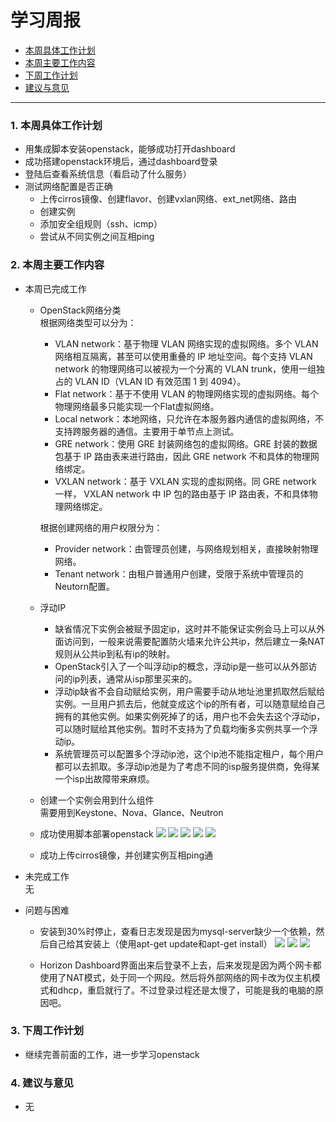 # 学习周报
* [本周具体工作计划](#本周具体工作计划)
* [本周主要工作内容](#本周主要工作内容)
* [下周工作计划](#下周工作计划)
* [建议与意见](#建议与意见)

---

<h3 id="本周具体工作计划">1. 本周具体工作计划</h3>  

* 用集成脚本安装openstack，能够成功打开dashboard
* 成功搭建openstack环境后，通过dashboard登录
* 登陆后查看系统信息（看启动了什么服务）
* 测试网络配置是否正确
	* 上传cirros镜像、创建flavor、创建vxlan网络、ext_net网络、路由
	* 创建实例
	* 添加安全组规则（ssh、icmp）
	* 尝试从不同实例之间互相ping

<h3 id="本周主要工作内容">2. 本周主要工作内容</h3>  

* 本周已完成工作  
    + OpenStack网络分类  
        根据网络类型可以分为：  
        + VLAN network：基于物理 VLAN 网络实现的虚拟网络。多个 VLAN 网络相互隔离，甚至可以使用重叠的 IP 地址空间。每个支持 VLAN network 的物理网络可以被视为一个分离的 VLAN trunk，使用一组独占的 VLAN ID（VLAN ID 有效范围 1 到 4094）。
        + Flat network：基于不使用 VLAN 的物理网络实现的虚拟网络。每个物理网络最多只能实现一个Flat虚拟网络。
        + Local network：本地网络，只允许在本服务器内通信的虚拟网络，不支持跨服务器的通信。主要用于单节点上测试。
        + GRE network：使用 GRE 封装网络包的虚拟网络。GRE 封装的数据包基于 IP 路由表来进行路由，因此 GRE network 不和具体的物理网络绑定。
        + VXLAN network：基于 VXLAN 实现的虚拟网络。同 GRE network 一样， VXLAN network 中 IP 包的路由基于 IP 路由表，不和具体物理网络绑定。  

        根据创建网络的用户权限分为：
        + Provider network：由管理员创建，与网络规划相关，直接映射物理网络。
        + Tenant network：由租户普通用户创建，受限于系统中管理员的Neutorn配置。  

    + 浮动IP  
        + 缺省情况下实例会被赋予固定ip，这时并不能保证实例会马上可以从外面访问到，一般来说需要配置防火墙来允许公共ip，然后建立一条NAT规则从公共ip到私有ip的映射。
        + OpenStack引入了一个叫浮动ip的概念，浮动ip是一些可以从外部访问的ip列表，通常从isp那里买来的。
        + 浮动ip缺省不会自动赋给实例，用户需要手动从地址池里抓取然后赋给实例。一旦用户抓去后，他就变成这个ip的所有者，可以随意赋给自己拥有的其他实例。如果实例死掉了的话，用户也不会失去这个浮动ip，可以随时赋给其他实例。暂时不支持为了负载均衡多实例共享一个浮动ip。
        + 系统管理员可以配置多个浮动ip池，这个ip池不能指定租户，每个用户都可以去抓取。多浮动ip池是为了考虑不同的isp服务提供商，免得某一个isp出故障带来麻烦。  

    + 创建一个实例会用到什么组件  
        需要用到Keystone、Nova、Glance、Neutron  

    + 成功使用脚本部署openstack
        ![](../assets/houhxpictures/task2-09.PNG)
        ![](../assets/houhxpictures/task2-11.PNG)
        ![](../assets/houhxpictures/task2-13.PNG)
        ![](../assets/houhxpictures/task2-14.PNG)
        ![](../assets/houhxpictures/task2-15.PNG)

    + 成功上传cirros镜像，并创建实例互相ping通

* 未完成工作  
    无  

* 问题与困难  
    + 安装到30%时停止，查看日志发现是因为mysql-server缺少一个依赖，然后自己给其安装上（使用apt-get update和apt-get install）
        ![](../assets/houhxpictures/task2-08-error.PNG)
        ![](../assets/houhxpictures/task2-08-solution.PNG)
        ![](../assets/houhxpictures/task2-08-solution2.PNG)

    + Horizon Dashboard界面出来后登录不上去，后来发现是因为两个网卡都使用了NAT模式，处于同一个网段。然后将外部网络的网卡改为仅主机模式和dhcp，重启就行了。不过登录过程还是太慢了，可能是我的电脑的原因吧。
        

<h3 id="下周工作计划">3. 下周工作计划</h3>  

+ 继续完善前面的工作，进一步学习openstack

<h3 id="建议与意见">4. 建议与意见</h3>  

+ 无